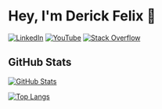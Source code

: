 # Hey, I'm Derick Felix 👋

[![LinkedIn](https://img.shields.io/badge/LinkedIn-derickfelix-blue)](https://linkedin.com/in/derickfelix)
[![YouTube](https://img.shields.io/badge/YouTube-Derick%20Felix-red)](https://www.youtube.com/channel/UCLyf-iS2wP7fp804_B5qUOg)
[![Stack Overflow](https://img.shields.io/badge/Stack%20Overflow-Derick%20Felix-orange)](https://stackoverflow.com/users/8413528/derick-felix?tab=profile)

## GitHub Stats

[![GitHub Stats](https://github-readme-stats.vercel.app/api?username=derickfelix&show_icons=true&icon_color=805AD5&text_color=718096&bg_color=ffffff00&hide_title=true&include_all_commits=true&count_private=true&hide_border=true)](https://github.com/derickfelix)

[![Top Langs](https://github-readme-stats.vercel.app/api/top-langs/?username=derickfelix&layout=compact&icon_color=805AD5&text_color=718096&bg_color=ffffff00&hide_border=true&langs_count=7&hide=Blade)](https://github.com/derickfelix)
